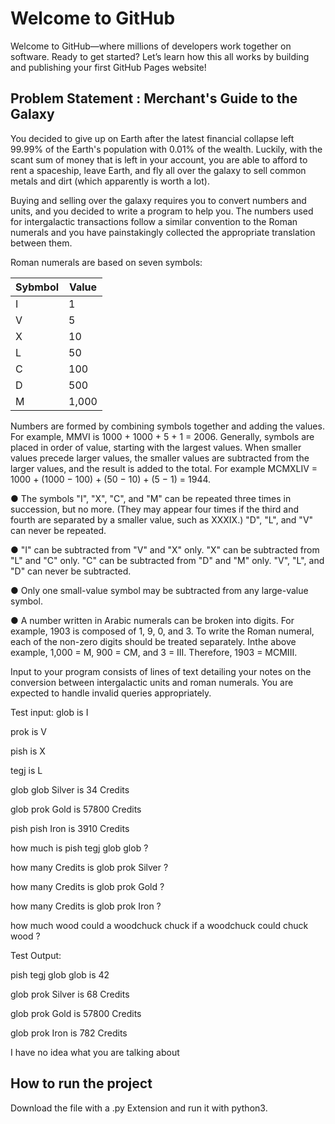 # Welcome to GitHub

Welcome to GitHub—where millions of developers work together on software. Ready to get started? Let’s learn how this all works by building and publishing your first GitHub Pages website!

## Problem Statement : Merchant's Guide to the Galaxy


You decided to give up on Earth after the latest financial collapse left 99.99% of the Earth's population with 0.01% of the wealth. Luckily, with the scant sum of money that is left in your account, you are able to afford to rent a spaceship, leave Earth, and fly all over the galaxy to sell common metals and dirt (which apparently is worth a lot). 

Buying and selling over the galaxy requires you to convert numbers and units, and you decided to write a program to help you. 
The numbers used for intergalactic transactions follow a similar convention to the Roman numerals and you have painstakingly collected the appropriate translation between them. 

Roman numerals are based on seven symbols: 

| Sybmbol  | Value |
| ------------- | ------------- |
| I  | 1  |
| V  | 5  |
| X  | 10  |
| L  | 50  |
| C  | 100  |
| D  | 500  |
| M  | 1,000  |



Numbers are formed by combining symbols together and adding the values. For example, MMVI is 1000 + 1000 + 5 + 1 = 2006. Generally, symbols are placed in order of value, starting with the largest values. When smaller values precede larger values, the smaller values are subtracted from the larger values, and the result is added to the total. For example MCMXLIV = 1000 + (1000 − 100) + (50 − 10) + (5 − 1) = 1944. 

● The symbols "I", "X", "C", and "M" can be repeated three times in succession, but no more. (They may appear four times if the third and fourth are separated by a         smaller value, such as XXXIX.) "D", "L", and "V" can never be repeated. 

● "I" can be subtracted from "V" and "X" only. "X" can be subtracted from "L" and "C" only. "C" can be subtracted from "D" and "M" only. "V", "L", and "D" can never be     subtracted. 

● Only one small-value symbol may be subtracted from any large-value symbol. 

● A number written in Arabic numerals can be broken into digits. For example, 1903 is composed of 1, 9, 0, and 3. To write the Roman numeral, each of the non-zero        digits should be treated separately. Inthe above example, 1,000 = M, 900 = CM, and 3 = III. Therefore, 1903 = MCMIII.

Input to your program consists of lines of text detailing your notes on the conversion between intergalactic units and roman numerals. 
You are expected to handle invalid queries appropriately. 


Test input: 
glob is I 

prok is V

pish is X 

tegj is L 

glob glob Silver is 34 Credits 

glob prok Gold is 57800 Credits 

pish pish Iron is 3910 Credits 

how much is pish tegj glob glob ? 

how many Credits is glob prok Silver ? 

how many Credits is glob prok Gold ? 

how many Credits is glob prok Iron ? 

how much wood could a woodchuck chuck if a woodchuck could chuck wood ? 


Test Output: 

pish tegj glob glob is 42 

glob prok Silver is 68 Credits 

glob prok Gold is 57800 Credits 

glob prok Iron is 782 Credits 

I have no idea what you are talking about

## How to run the project

Download the file with a .py Extension and run it with python3.



